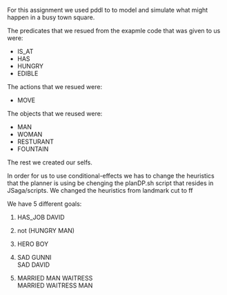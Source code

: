 For this assignment we used pddl to to model and simulate what might happen in a busy town square.

The predicates that we resued from the exapmle code that was given to us were: 
  - IS_AT
  - HAS
  - HUNGRY
  - EDIBLE

The actions that we resued were: 
  - MOVE
 
The objects that we reused were:
  - MAN
  - WOMAN
  - RESTURANT
  - FOUNTAIN
  
The rest we created our selfs.

In order for us to use conditional-effects we has to change the heuristics that the planner is using be chenging the planDP.sh script that resides in JSaga/scripts.
We changed the heuristics from landmark cut to ff

We have 5 different goals:
  1. HAS_JOB DAVID
  
  2. not (HUNGRY MAN)
  
  3. HERO BOY
  
  4. SAD GUNNI <br/> SAD DAVID
      
  5. MARRIED MAN WAITRESS <br/> MARRIED WAITRESS MAN
      
